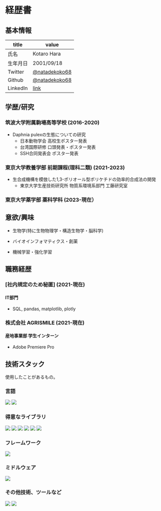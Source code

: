# 経歴書

## 基本情報

|title|value|
|---|---|
|氏名|Kotaro Hara|
|生年月日|2001/09/18|
|Twitter|[@natadekoko68](https://twitter.com/natadekoko68)|
|Github|[@natadekoko68](https://github.com/natadekoko68)|
|LinkedIn|[link](https://www.linkedin.com/in/khara68)|

## 学歴/研究



### 筑波大学附属駒場高等学校 (2016-2020)
- Daphnia pulexの生態についての研究
  - 日本動物学会 高校生ポスター発表
  - 台湾国際研修 口頭発表・ポスター発表
  - SSH合同発表会 ポスター発表


### 東京大学教養学部 前期課程(理科二類) (2021-2023)
- 生合成機構を模倣した1,3-ポリオール型ポリケチドの効率的合成法の開発
  - 東京大学生産技術研究所 物質系環境系部門 工藤研究室


### 東京大学薬学部 薬科学科 (2023-現在）



## 意欲/興味


- 生物学(特に生物物理学・構造生物学・脳科学)

- バイオインフォマティクス・創薬

- 機械学習・強化学習



## 職務経歴


### [社内規定のため秘匿] (2021-現在)


#### IT部門 


- SQL, pandas, matplotlib, plotly


### 株式会社 AGRISMILE (2021-現在)


#### 産地事業部 学生インターン


- Adobe Premiere Pro



## 技術スタック


使用したことがあるもの。


### 言語


<p>
  <img src="https://img.shields.io/badge/-Python-F9DC3E.svg?logo=python&style=flat">
  <img src="https://img.shields.io/badge/-C++-blue?logo=cplusplus">
</p>

  
### 得意なライブラリ


<p>
  <img src="https://img.shields.io/badge/pandas-%23150458.svg?style=for-the-badge&logo=pandas&logoColor=white">
  <img src="https://img.shields.io/badge/Matplotlib-%23ffffff.svg?style=for-the-badge&logo=Matplotlib&logoColor=black">
  <img src="https://img.shields.io/badge/numpy-%23013243.svg?style=for-the-badge&logo=numpy&logoColor=white">
  <img src="https://img.shields.io/badge/Plotly-%233F4F75.svg?style=for-the-badge&logo=plotly&logoColor=white">
  <img src="https://img.shields.io/badge/scikit--learn-%23F7931E.svg?style=for-the-badge&logo=scikit-learn&logoColor=white">
  <img src="https://img.shields.io/badge/SciPy-%230C55A5.svg?style=for-the-badge&logo=scipy&logoColor=%white">
</p>


### フレームワーク


<p>
  <img src="https://img.shields.io/badge/-Django-092E20.svg?logo=django&style=flat">
</p>


### ミドルウェア


<p>
  <img src="https://img.shields.io/badge/-PostgreSQL-336791.svg?logo=postgresql&style=flat">
</p>


### その他技術、ツールなど


<p>
  <img src="https://img.shields.io/badge/Adobe%20Premiere%20Pro-9999FF.svg?style=for-the-badge&logo=Adobe%20Premiere%20Pro&logoColor=white">
  <img src="https://img.shields.io/badge/Anaconda-%2344A833.svg?style=for-the-badge&logo=anaconda&logoColor=white">
</p>


